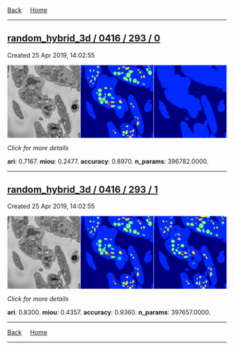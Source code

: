 
[Back](..)&nbsp;&nbsp;&nbsp;&nbsp;&nbsp;[Home](https://leapmanlab.github.io/snapshots)

---

<div class="summary"><a href="0"><h2>random_hybrid_3d / 0416 / 293 / 0</h2></a><p>Created 25 Apr 2019, 14:02:55
</p><a href="0"><img src="0/media/summary.png" align="center"></a><p>
<i>Click for more details</i>
</p></div>

**ari**: 0.7167. **miou**: 0.2477. **accuracy**: 0.8970. **n_params**: 396782.0000. 

---

<div class="summary"><a href="1"><h2>random_hybrid_3d / 0416 / 293 / 1</h2></a><p>Created 25 Apr 2019, 14:02:55
</p><a href="1"><img src="1/media/summary.png" align="center"></a><p>
<i>Click for more details</i>
</p></div>

**ari**: 0.8300. **miou**: 0.4357. **accuracy**: 0.9360. **n_params**: 397657.0000. 

---

[Back](..)&nbsp;&nbsp;&nbsp;&nbsp;&nbsp;[Home](https://leapmanlab.github.io/snapshots)

---